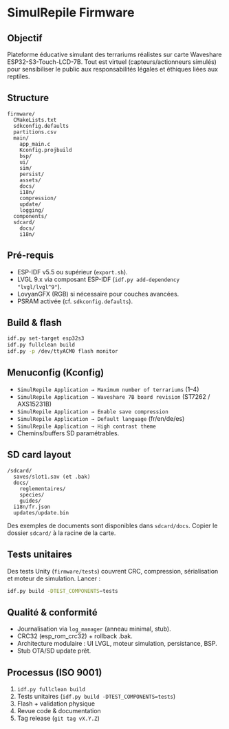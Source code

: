 # SimulRepile Firmware

## Objectif
Plateforme éducative simulant des terrariums réalistes sur carte Waveshare ESP32-S3-Touch-LCD-7B. Tout est virtuel (capteurs/actionneurs simulés) pour sensibiliser le public aux responsabilités légales et éthiques liées aux reptiles.

## Structure
```
firmware/
  CMakeLists.txt
  sdkconfig.defaults
  partitions.csv
  main/
    app_main.c
    Kconfig.projbuild
    bsp/
    ui/
    sim/
    persist/
    assets/
    docs/
    i18n/
    compression/
    update/
    logging/
  components/
  sdcard/
    docs/
    i18n/
```

## Pré-requis
- ESP-IDF v5.5 ou supérieur (`export.sh`).
- LVGL 9.x via composant ESP-IDF (`idf.py add-dependency "lvgl/lvgl^9"`).
- LovyanGFX (RGB) si nécessaire pour couches avancées.
- PSRAM activée (cf. `sdkconfig.defaults`).

## Build & flash
```bash
idf.py set-target esp32s3
idf.py fullclean build
idf.py -p /dev/ttyACM0 flash monitor
```

## Menuconfig (Kconfig)
- `SimulRepile Application → Maximum number of terrariums` (1–4)
- `SimulRepile Application → Waveshare 7B board revision` (ST7262 / AXS15231B)
- `SimulRepile Application → Enable save compression`
- `SimulRepile Application → Default language` (fr/en/de/es)
- `SimulRepile Application → High contrast theme`
- Chemins/buffers SD paramétrables.

## SD card layout
```
/sdcard/
  saves/slot1.sav (et .bak)
  docs/
    reglementaires/
    species/
    guides/
  i18n/fr.json
  updates/update.bin
```

Des exemples de documents sont disponibles dans `sdcard/docs`. Copier le dossier `sdcard/` à la racine de la carte.

## Tests unitaires
Des tests Unity (`firmware/tests`) couvrent CRC, compression, sérialisation et moteur de simulation. Lancer :
```bash
idf.py build -DTEST_COMPONENTS=tests
```

## Qualité & conformité
- Journalisation via `log_manager` (anneau minimal, stub).
- CRC32 (esp_rom_crc32) + rollback .bak.
- Architecture modulaire : UI LVGL, moteur simulation, persistance, BSP.
- Stub OTA/SD update prêt.

## Processus (ISO 9001)
1. `idf.py fullclean build`
2. Tests unitaires (`idf.py build -DTEST_COMPONENTS=tests`)
3. Flash + validation physique
4. Revue code & documentation
5. Tag release (`git tag vX.Y.Z`)
